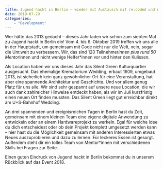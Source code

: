 ```yaml
---
title: Jugend hackt in Berlin – wieder mit Austausch mit re:coded und mit neuem Workshop
date: 2019-07-29
categoeries:
    - "Development"
---
```


Wer hätte das 2013 gedacht – dieses Jahr laden wir schon zum siebten Mal zu Jugend hackt in Berlin ein! Vom 4. bis 6. Oktober 2019 treffen wir uns alle in der Hauptstadt, um gemeinsam mit Code nicht nur die Welt, nein, sogar die Um:welt zu verbessern. Wir, das sind 120 Teilnehmer*innen plus rund 50 Mentor*innen und nicht wenige Helfer*innen vor und hinter den Kulissen.

Als Location haben wir uns dieses Jahr das Silent Green Kulturquartier ausgesucht. Das ehemalige Krematorium Wedding, erbaut 1909, umgebaut 2013, ist sicherlich kein ganz gewöhnlicher Ort für eine Veranstaltung, hat aber eine spannende Architektur und Geschichte. Und vor allem genug Platz für uns alle. Wir sind sehr gespannt auf unsere neue Location, die wir auch dank zahlreicher Hinweise entdeckt haben, als wir im Juli kurzfristig einen neuen Ort finden mussten. Das Silent Green liegt gut erreichbar direkt am U+S-Bahnhof Wedding.

An drei spannenden und ereignisreichen Tagen in Berlin hast du Zeit, gemeinsam mit einem kleinen Team eine eigene digitale Anwendung zu entwickeln oder an einem Hardwareprojekt zu werkeln. Egal für welche Idee du dich entscheidest oder ob dein Projekt komplett umgesetzt werden kann – hier hast du die Möglichkeit gemeinsam mit anderen Interessierten etwas Neues auszuprobieren und dazu zu lernen. Für leckeres Essen ist gesorgt. Außerdem steht dir ein tolles Team von Mentor*innen mit verschiedenen Skills bei Fragen zur Seite.

Einen guten Eindruck von Jugend hackt in Berlin bekommst du in unserem Rückblick auf das Event 2018.
